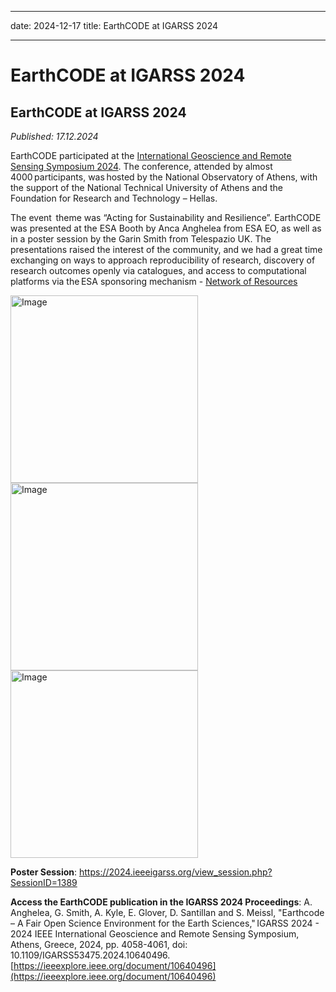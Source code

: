 

---
date: 2024-12-17
title: EarthCODE at IGARSS 2024

---

# EarthCODE at IGARSS 2024 

## EarthCODE at IGARSS 2024
*Published: 17.12.2024*

EarthCODE participated at the [International Geoscience and Remote Sensing Symposium 2024](https://www.2024.ieeeigarss.org/). The conference,  attended by almost 4000 participants, was hosted by the National Observatory of Athens, with the support of the National Technical University of Athens and the Foundation for Research and Technology – Hellas.  

 
The event  theme was “Acting for Sustainability and Resilience”. EarthCODE was presented at the ESA Booth by Anca Anghelea from ESA EO, as well as in a poster session by the Garin Smith from Telespazio UK. The presentations raised the interest of the community, and we had a great time exchanging on ways to approach reproducibility of research, discovery of research outcomes openly via catalogues, and access to computational platforms via the ESA sponsoring mechanism - [Network of Resources](https://nor-discover.org/) 


<img src="https://esa-earthcode.github.io/portal-assets/blog/IGARSS24-3.jpg" alt="Image" width="300" style="display:inline-block; margin-right:10px;">

<img src="https://esa-earthcode.github.io/portal-assets/blog/IGARSS24-2.jpg" alt="Image" height="300" style="display:inline-block; margin-right:10px;">

<img src="https://esa-earthcode.github.io/portal-assets/blog/IGARSS24-5.jpg" alt="Image" height="300" style="display:inline-block; margin-right:10px;">


**Poster Session**: [https://2024.ieeeigarss.org/view_session.php?SessionID=1389 ](https://)

**Access the EarthCODE publication in the IGARSS 2024 Proceedings**: A. Anghelea, G. Smith, A. Kyle, E. Glover, D. Santillan and S. Meissl, "Earthcode – A Fair Open Science Environment for the Earth Sciences," IGARSS 2024 - 2024 IEEE International Geoscience and Remote Sensing Symposium, Athens, Greece, 2024, pp. 4058-4061, doi: 10.1109/IGARSS53475.2024.10640496. [https://ieeexplore.ieee.org/document/10640496](https://ieeexplore.ieee.org/document/10640496)  
